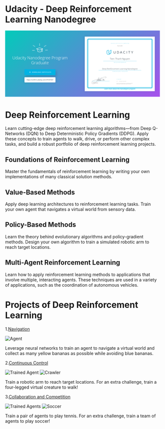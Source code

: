 # Udacity - Deep Reinforcement Learning Nanodegree

<a href="https://graduation.udacity.com/confirm/CPHHFHET">![DRL](certification.png)</a>

# Deep Reinforcement Learning
Learn cutting-edge deep reinforcement learning algorithms—from Deep Q-Networks (DQN) to Deep Deterministic Policy Gradients (DDPG). Apply these concepts to train agents to walk, drive, or perform other complex tasks, and build a robust portfolio of deep reinforcement learning projects.

## Foundations of Reinforcement Learning
Master the fundamentals of reinforcement learning by writing your own implementations of many classical solution methods.

## Value-Based Methods
Apply deep learning architectures to reinforcement learning tasks. Train your own agent that navigates a virtual world from sensory data.

## Policy-Based Methods
Learn the theory behind evolutionary algorithms and policy-gradient methods. Design your own algorithm to train a simulated robotic arm to reach target locations.

## Multi-Agent Reinforcement Learning
Learn how to apply reinforcement learning methods to applications that involve multiple, interacting agents. These techniques are used in a variety of applications, such as the coordination of autonomous vehicles.

# Projects of Deep Reinforcement Learning
1.[Navigation](https://github.com/t-thanh/deep-reinforcement-learning/tree/master/P01_Navigation)

[image0]: https://user-images.githubusercontent.com/10624937/42135619-d90f2f28-7d12-11e8-8823-82b970a54d7e.gif "Agent"

![Agent][image1]

Leverage neural networks to train an agent to navigate a virtual world and collect as many yellow bananas as possible while avoiding blue bananas.

2.[Continuous Control](https://github.com/t-thanh/deep-reinforcement-learning/tree/master/P02_Continous_Control)

[image1]: https://user-images.githubusercontent.com/10624937/43851024-320ba930-9aff-11e8-8493-ee547c6af349.gif "Trained Agent"
[image2]: https://user-images.githubusercontent.com/10624937/43851646-d899bf20-9b00-11e8-858c-29b5c2c94ccc.png "Crawler"

![Trained Agent][image1]
![Crawler][image2]

Train a robotic arm to reach target locations. For an extra challenge, train a four-legged virtual creature to walk!

3.[Collaboration and Competition](https://github.com/t-thanh/deep-reinforcement-learning/tree/master/P03_Tennis)

[image3]: https://user-images.githubusercontent.com/10624937/42135623-e770e354-7d12-11e8-998d-29fc74429ca2.gif "Trained Agents"
[image4]: https://user-images.githubusercontent.com/10624937/42135622-e55fb586-7d12-11e8-8a54-3c31da15a90a.gif "Soccer"

![Trained Agents][image3]
![Soccer][image4]

Train a pair of agents to play tennis. For an extra challenge, train a team of agents to play soccer!
